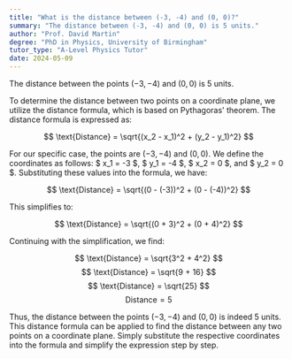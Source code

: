 ```yaml
---
title: "What is the distance between (-3, -4) and (0, 0)?"
summary: "The distance between (-3, -4) and (0, 0) is 5 units."
author: "Prof. David Martin"
degree: "PhD in Physics, University of Birmingham"
tutor_type: "A-Level Physics Tutor"
date: 2024-05-09
---
```


The distance between the points $(-3, -4)$ and $(0, 0)$ is $5$ units.

To determine the distance between two points on a coordinate plane, we utilize the distance formula, which is based on Pythagoras' theorem. The distance formula is expressed as:

$$
\text{Distance} = \sqrt{(x_2 - x_1)^2 + (y_2 - y_1)^2}
$$

For our specific case, the points are $(-3, -4)$ and $(0, 0)$. We define the coordinates as follows: $ x_1 = -3 $, $ y_1 = -4 $, $ x_2 = 0 $, and $ y_2 = 0 $. Substituting these values into the formula, we have:

$$
\text{Distance} = \sqrt{(0 - (-3))^2 + (0 - (-4))^2}
$$

This simplifies to:

$$
\text{Distance} = \sqrt{(0 + 3)^2 + (0 + 4)^2}
$$

Continuing with the simplification, we find:

$$
\text{Distance} = \sqrt{3^2 + 4^2}
$$
$$
\text{Distance} = \sqrt{9 + 16}
$$
$$
\text{Distance} = \sqrt{25}
$$
$$
\text{Distance} = 5
$$

Thus, the distance between the points $(-3, -4)$ and $(0, 0)$ is indeed $5$ units. This distance formula can be applied to find the distance between any two points on a coordinate plane. Simply substitute the respective coordinates into the formula and simplify the expression step by step.
    